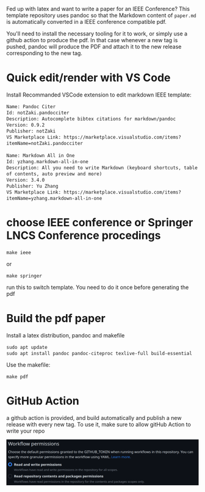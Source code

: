 Fed up with latex and want to write a paper for an IEEE Conference? This template repository uses pandoc so that the Markdown content of `paper.md` is automatically converted in a IEEE conference compatible pdf.

You'll need to install the necessary tooling for it to work, or simply use a github action to produce the pdf. In that case whenever a new tag is pushed, pandoc will produce the PDF and attach it to the new release corresponding to the new tag.

# Quick edit/render with VS Code 

Install Recommanded VSCode extension to edit markdown IEEE template:

```
Name: Pandoc Citer
Id: notZaki.pandocciter
Description: Autocomplete bibtex citations for markdown/pandoc
Version: 0.9.2
Publisher: notZaki
VS Marketplace Link: https://marketplace.visualstudio.com/items?itemName=notZaki.pandocciter

Name: Markdown All in One
Id: yzhang.markdown-all-in-one
Description: All you need to write Markdown (keyboard shortcuts, table of contents, auto preview and more)
Version: 3.4.0
Publisher: Yu Zhang
VS Marketplace Link: https://marketplace.visualstudio.com/items?itemName=yzhang.markdown-all-in-one
```

# choose IEEE conference or Springer LNCS Conference procedings

```
make ieee 
```
or
```
make springer
```

run this to switch template. You need to do it once before generating the pdf

# Build the pdf paper

Install a latex distribution, pandoc and makefile

```
sudo apt update
sudo apt install pandoc pandoc-citeproc texlive-full build-essential
```

Use the makefile:

```
make pdf
```

# GitHub Action

a github action is provided, and build automatically and publish a new release with every new tag. To use it, make sure to allow gitHub Action to write your repo

![](doc/githubaction.png)
